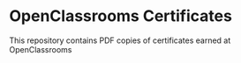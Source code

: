 # OpenClassrooms Certificates

This repository contains PDF copies of certificates earned at OpenClassrooms
